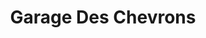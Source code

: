 ---
title: "Garage Des Chevrons"
url: /la-mure/garage-des-chevrons/
shop: réparation de voitures
---